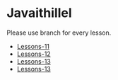 # Javaithillel
Please use branch for every lesson.
- [Lessons-11](https://github.com/DianaSun97/Javaithillel/tree/main)
- [Lessons-12](https://github.com/DianaSun97/Javaithillel/tree/lesson-12)
- [Lessons-13](https://github.com/DianaSun97/Javaithillel/tree/lesson-13)
- [Lessons-13](https://github.com/DianaSun97/Javaithillel/tree/lesson-14)

